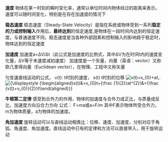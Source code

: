 
**速度**
物体在某一时刻的瞬时变化率，通常以单位时间内物体经过的距离来表示。速度可以随时间变化，特别是在存在加速度的情况下

**稳态速度**
稳态速度（Steady-State Velocity）是指在系统或物体受到一系列**稳定的力或控制输入**作用后，**最终达到**的恒定速度,是物体在一段时间内达到的恒定速度。与普通速度不同，稳态速度是当各种外部因素和控制输入的影响趋于稳定时，物体达到的恒定速度

**加速度**
加速度a=ΔV/Δt（此公式是加速度的比例式，其中ΔV为在时间t内的速度变化量，ΔV等于末速度减初速度）
加速度是一个矢量，向量（英语：vector）又称欧几里得向量（Euclidean vector），在物理、工程中又称矢量

匀变速直线运动的公式， v(t): t时刻的速度， s(t) t时刻的位移
![v(t)=v_{0}+at\,.](https://wikimedia.org/api/rest_v1/media/math/render/svg/cafd20540cf12589d9362bc9c821fb7308bd252f)
![{\displaystyle {\begin{aligned}s(t)&=v_{0}t+{\frac {1}{2}}at^{2}\\&={\frac {v(t)+v_{0}}{2}}t\\\end{aligned}}}](https://wikimedia.org/api/rest_v1/media/math/render/svg/32ea6a29bf8044bddb8775888cb693dbb8726965)


**牛顿第二定律**
感受到合外力的作用，物体的加速度与合外力成正比，与质量成反比，加速度方向沿合力方向
公式：
F=ma或a=F/m
其中F表示物体所受合外力，m为物体质量，a为物体的加速度。


**角加速度**
旋转运动可以与直线运动相类比：位移、速度、加速度，分别对应于角弧、角速度、角加速度。直线运动中已有的定律和方法可以直接带入，用于旋转运动